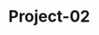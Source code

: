 # Project-02

<!-- TEAM DASHBOARD
    * please enter your name to pick up issues as you start each one
    * will help track pace and progress + get you tons of commits on github ;)
    * task timeline at bottom -->

<!-- ISSUES --
<!-- Total: 30 --           * consider how long each problem will take you to solve
<!-- Per Person: 7.5 --       * understand that more issues will arise as we continue to develop
<!-- Per Day: 1 --              * each issue you solve will reduce the amount of time the next issue will take you
<!-- Days left: 7.5 --        * you can do this in 7 days-->
<!--                        * you can do this for 7 days-->




<!-- PSA: Remember to install packages you’re requiring in your code and test before you push to develop or submit a pull request to main. It will make development much faster and easier :) -->

<!-- PSA: Comment your code and use console.logs for testing + leave them in there so others who are using that page can test as well. We will delete them before we submit -->

<!-- House Keeping:
    - When you start up the server, what does the 'Executing (default): SELECT 1+1 AS result' message mean?
    - Note: userRoutes and homeRoutes are almost complete, but didn't have enough time to test
        - view changes in Kathryn's branch or in the develop branch
        - you can pull from these branches if all your changes are committed and pushed to your branch with git pull origin develop or git pull origin kathryn
        - don't push to main unless code has been tested and is working correctly
        -->

<!-- Dependecies:
    - bcrypt 5.0.1- installed, not working properly
    - dotenv 8.2.0- installed, questions about .env file when repo being pushed and pulled
    - express 4.17.1- installed, working
    - express-handlebars 5.3.0 - installed, not initiated
    - mysql2 2.2.5 - installed, *handles promises differently than 'mysql'
    - nodemon - installed, cuts out development time bc you're not always stopping and starting server. run: nodemon server.js
    - sequelize 6.6.2 - installed, working so far
    - uniqid 5.3.0 - installed, *use to manage assigning unique ids if needed, uninstall if not-->

<!--
#1 - API /* pick up issue: {  } */
- how are we using the api?
- what data are we able to pull from google maps and how will we be able to manipulate it?
- can we seed location data with google maps api to prevent writing unnecessary seed information + save a ton of time?
- can we seed public restroom data with google maps api? (this would save a lot of time)
- is there just a public restrooms api or a different, better api we could use that'd be easier for us to work with?
- can we have this figured out and coded by saturday?? It will be hard to code the rest of the project without this data

SEED INFO
- this will also be time consuming if we can't figure out how to access the location or restroom data from a third party api
#2 - seed files need to be converted to js files and completed with information enough to present multiple locations and reviews /* pick up issue: {  } */
#3 - we need to figure out exactly what information we need from each model, why + how we're using it, where we need to send it, etc. /* pick up issue: {  } */
    - where is it all coming from and going to??
    - why??
* categories removed from MVP due to accessive api calls and time consuming logic

BCRYPT NOT WORKING
#4 - commented out in user.js to get server running - there is a bug /* pick up issue: {  } */
-

BACK END FINISHED AND WORKING BEFORE SAT CLASS IS THE NECESSARY GOAL
*if not, we will only have one class period to complete: handlebars, styling, front end js AND the presentation - this is not enough time.

*** AFTER BACK END, WE STILL HAVE :
#5, #6 - many many handlebars files (+ connect them to wherever they need to be connected to) /* pick up issue: {  } */ /* pick up issue: {  } */
- html and css /* pick up issue: {  } */
#7  - style main.handlebars
#8  - style other views - code class and id names to be resusable for all these pages to minimize work + time
#9  - style index.html
- PLUS:
#10 - forms /* pick up issue: {  } */
#11 - event listeners /* pick up issue: {  } */
#12 - big huge javascript functions to iterate through all of our api calls /* pick up issue: {  } */
        * api calls can only be up to 75 per hour or something like that ** )
- front end javascript (this will have to do a lot for us in terms of functionality, this will be a lot of work and take A LOT of time)
#13 - search bar funcitonality /* pick up issue: {  } */
#14 - main menu functionality /* pick up issue: {  } */
#16 - rating functionality /* pick up issue: {  } */
#17 - event listeners for each button /* pick up issue: {  } */
[#18, #19, #20]
    {- probably more stuff
    - assuming at least 3 problems that take forever to solve
    - slowing us down *fill in as they arise* }
#21 - favorites and trip boards/saved // save for last
#22 - deploy to Heroku /* pick up issue: { Kathryn } */
#23 - figure out how to access it from Heroku /* pick up issue: { Kathryn } */
#24 - present it /* pick up issue: {  } */
#25 - readme /* pick up issue: {  } */

- presentation /* pick up issue: {  } */
#26 - slides
#27 - timing
#28 - meet presentation requirements

**This alone will be tough to reach by due date - not including **
#29 - favorites + pinboards
#30 - user customization optiions like themes, light/dark switch, etc /* pick up issue: {  } */ -->

<!-- ** If we don't have the time to make this happen,
    we need to sit down and figure out what we can make happen
    and how we can present something we're proud of + will get us
    jobs with lots of money - we shouldn't wait till Sat to start figuring this out - we don't have time ** -->







<!-- TECHNOLOGIES
    - css framework - try materialize
    - mysql (sequelize(ORM), + professional appearing seed files)
    - express (handlebars.js)
    - node.js (dotenv, bcrypt)
    - heroku (deployement)
    - encryption/authentication for access (bcrypt, google*?)


    DESIRED FUNCTIONALITY
    - collaborative use between different users on project boards
    - third party api that gives us location and/or restroom data
    - search functionality
    - main menu functionality
    - rating functionality
    - review functionality
    - add new loo (includes location) functionality
    - save favorites funcitonality
    - log in functionality
    - search history or recent searches
    - professional appearance
    - responsive UI

    NEXT LEVEL EXTRAS
    - favorites + pinboards
    - user customization optiions ( themes, light/dark switch, etc )
    - weather api for homepage greeting/banner
    - automated scroll + transitions

    CHALLENGES + UNCHARTED TERRITORIES
    - third party api to provide location and/or restroom data
    - materialize css framework
    - handlebars framework
    - project scale



    TASK PRIORITY + ASSIGNMENTS
    *Please sign up + trade based on code speed strengths
    *If you have faster productivity, let slower coder have the task they can do fastest
    *If you're ahead of schedule, work ahead so we can kill this!

    - Tues: X
        - project idea { Janee' }
        - user story + wireframe { Kathryn }
        - file structure, repo set up, install dependencies { Kathryn }
    - Thurs: X
        - server + models { Janee' }
        - config/connection { Brandon }
        - server running { Kathryn }
    - Fri: 8
        - solidify needed data to be included in models + seeds {  }
        - solidify API { Brandon }
        - controllers/routes (create new loo, save, + review funcitonality (http methods)){ Kathryn }
        - models + seed structure {  }
        - create user logins, cookies, and properly encrypt information {  }
        - views, html, begin responsive styling {  }
        -
    - Sat: 7
        - configure search functionality (need restroom data {include location}) {  }
        - configure main menu functionality {  }
        - configure rating functionality {  }
    - Sun: 6
        - overflow day
        -
    - Mon: 5
        - configure save favorites + search history functionality {  }
        - heroku setup { Kathryn }
    - Tues: 4
        - complete MVP
        - assess where we're at and make a game plan for achieving desired final product
    - Thurs: 3
        - final touches
        - presentation plan { }
        - presentation runthrough
    - Fri: 2
        - commit final changes
    - Sat: 1
        - PRESENT






    -->

